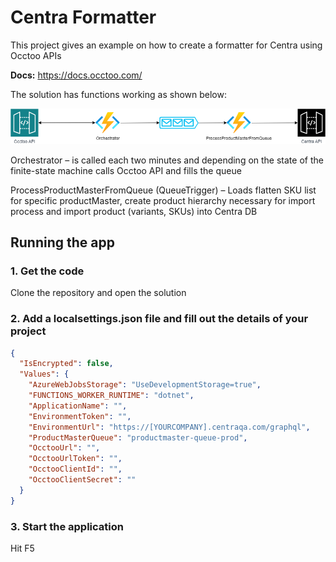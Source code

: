 # Centra Formatter 
This project gives an example on how to create a formatter for Centra using Occtoo APIs 

**Docs:** https://docs.occtoo.com/

The solution has functions working as shown below:

![Architectual Overview](docs/CentraFormatter.png)

Orchestrator – is called each two minutes and depending on the state of the finite-state machine calls Occtoo API and fills the queue

ProcessProductMasterFromQueue (QueueTrigger) – 
Loads flatten SKU list for specific productMaster, create product hierarchy necessary for import process and import product (variants, SKUs) into Centra DB 

## Running the app
### 1. Get the code
Clone the repository and open the solution
### 2. Add a localsettings.json file and fill out the details of your project
```json
{
  "IsEncrypted": false,
  "Values": {
    "AzureWebJobsStorage": "UseDevelopmentStorage=true",
    "FUNCTIONS_WORKER_RUNTIME": "dotnet",
    "ApplicationName": "",
    "EnvironmentToken": "",
    "EnvironmentUrl": "https://[YOURCOMPANY].centraqa.com/graphql",
    "ProductMasterQueue": "productmaster-queue-prod",
    "OcctooUrl": "",
    "OcctooUrlToken": "",
    "OcctooClientId": "",
    "OcctooClientSecret": ""
  }
}
```

### 3. Start the application
Hit F5